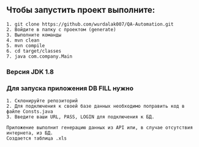 ## Чтобы запустить проект выполните:

```
1. git clone https://github.com/wurdalak007/QA-Automation.git
2. Войдите в папку с проектом (generate)
3. Выполните команды
4. mvn clean
5. mvn compile
6. cd target/classes
7. java com.company.Main
```

### Версия JDK 1.8



### Для запуска приложения DB FILL нужно

```
1. Склонируйте репозиторий
2. Для подключения к своей базе данных необходимо поправить код в файле Consts.java
3. Введите ваши URL, PASS, LOGIN для подключения к БД.

Приложение выполнит генерацию данных из API или, в случае отсутствия интернета, из БД.
Создается таблица .xls
```

